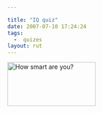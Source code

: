 ```yaml
---

title: "IQ quiz"
date: 2007-07-10 17:24:24
tags:
  -  quizes
layout: rut
---
```


<a href="http://www.am-i-dumb.com" title="How smart am I?"><img src="http://www.am-i-dumb.com/images/stamps/95-7.gif" width=200 height=100 border=0 alt="How smart are you?"  /></a>

